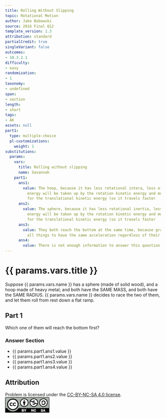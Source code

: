 ```yaml
---
title: Rolling Without Slipping
topic: Rotational Motion
author: Jake Bobowski
source: 2016 Final Q12
template_version: 1.3
attribution: standard
partialCredit: true
singleVariant: false
outcomes:
- 10.3.2.1
difficulty:
- easy
randomization:
- 1
taxonomy:
- undefined
span:
- section
length:
- short
tags:
- AK
assets: null
part1:
  type: multiple-choice
  pl-customizations:
    weight: 1
substitutions:
  params:
    vars:
      title: Rolling without slipping
      name: Savannah
    part1:
      ans1:
        value: The hoop, because it has less rotational intera, less of its total
          energy will be taken up by the rotation kinetic energy and more will remain
          for the translational kinetic energy (so it travels faster
      ans2:
        value: The sphere, because it has less rotational inertia, less of its total
          energy will be taken up by the rotation kinetic energy and more will remain
          for the translational kinetic energy (so it travels faster
      ans3:
        value: They both reach the bottom at the same time, because gravity causes
          all things to have the same acceleration regardless of their mass.
      ans4:
        value: There is not enough information to answer this question.
---
```

# {{ params.vars.title }}
Suppose {{ params.vars.name }} has a sphere (made of solid wood), and a hoop made of heavy metal; and both have the SAME MASS, and both have the SAME RADIUS.
{{ params.vars.name }} decides to race the two of them, and let them roll from rest down a flat ramp.

## Part 1

Which one of them will reach the bottom first?

### Answer Section

- {{ params.part1.ans1.value }}
- {{ params.part1.ans2.value }}
- {{ params.part1.ans3.value }}
- {{ params.part1.ans4.value }}

## Attribution

Problem is licensed under the [CC-BY-NC-SA 4.0 license](https://creativecommons.org/licenses/by-nc-sa/4.0/).<br> ![The Creative Commons 4.0 license requiring attribution-BY, non-commercial-NC, and share-alike-SA license.](https://raw.githubusercontent.com/firasm/bits/master/by-nc-sa.png)